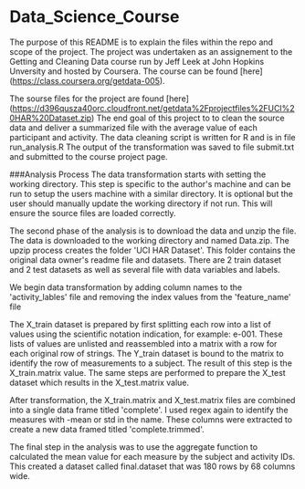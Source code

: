Data_Science_Course
===================
The purpose of this README is to explain the files within the repo and scope of the project.  The project was undertaken as an assignement to the Getting and Cleaning Data course run by Jeff Leek at John Hopkins Unversity and hosted by Coursera.  The course can be found [here] (https://class.coursera.org/getdata-005).  

The sourse files for the project are found [here] (https://d396qusza40orc.cloudfront.net/getdata%2Fprojectfiles%2FUCI%20HAR%20Dataset.zip)  The end goal of this project to to clean the source data and deliver a summarized file with the average value of each participant and activity.   The data cleaning script is written for R and is in file run_analysis.R  The output of the transformation was saved to file submit.txt and submitted to the course project page.

###Analysis Process
The data transformation starts with setting the working directory.  This step is specific to the author's machine and can be run to setup the users machine with a similar directory.  It is optional but the user should manually update the working directory if not run.  This will ensure the source files are loaded correctly.  

The second phase of the analysis is to download the data and unzip the file.  The data is downloaded to the working directory and named Data.zip.  The upzip process creates the folder 'UCI HAR Dataset'.  This folder contains the original data owner's readme file and datasets.  There are 2 train dataset and 2 test datasets as well as several file with data variables and labels.

We begin data transformation by adding column names to the 'activity_lables' file and removing the index values from the 'feature_name' file 

The X_train dataset is prepared by first splitting each row into a list of values using the scientific notation indication, for example: e-001. These lists of values are unlisted and reassembled into a matrix with a row for each original row of strings.  The Y_train dataset is bound to the matrix to identify the row of measurements to a subject.  The result of this step is the X_train.matrix value.  The same steps are performed to prepare the X_test dataset which results in the X_test.matrix value.

After transformation, the X_train.matrix and X_test.matrix files are combined into a single data frame titled 'complete'.  I used regex again to identify the measures with -mean or std in the name.  These columns were extracted to create a new data framed titled 'complete.trimmed'.  
   
The final step in the analysis was to use the aggregate function to calculated the mean value for each measure by the subject and activity IDs.  This created a dataset called final.dataset that was 180 rows by 68 columns wide.  



